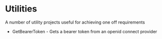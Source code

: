 # Utilities

A number of utility projects useful for achieving one off requirements

- GetBearerToken - Gets a bearer token from an openid connect provider
